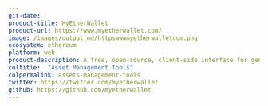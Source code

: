 ```yaml
---
git-date: 
product-title: MyEtherWallet
product-url: https://www.myetherwallet.com/
image: /images/output_md/httpswwwmyetherwalletcom.png
ecosystem: ethereum
platform: web
product-description: A free, open-source, client-side interface for generating Ethereum wallets and interacting with dApps. [Interview with Brian Norton, COO of MyEtherWallet](/myetherwallet).
coltitle:  "Asset Management Tools"
colpermalink: assets-management-tools
twitter: https://twitter.com/myetherwallet
github: https://github.com/myetherwallet
---
```

